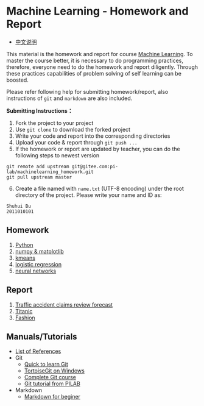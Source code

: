 # Machine Learning - Homework and Report

* [中文说明](README_CN.md)

This material is the homework and report for course [Machine Learning](https://gitee.com/pi-lab/machinelearning_notebook). To master the course better, it is necessary to do programming practices, therefore, everyone need to do the homework and report diligently. Through these practices capabilities of problem solving of self learning can be boosted. 

Please refer following help for submitting homework/report, also instructions of `git` and `markdown` are also included.


**Submitting Instructions：**

1. Fork the project to your project
2. Use `git clone` to download the forked project
3. Write your code and report into the corresponding directories
4. Upload your code & report through `git push ...`
5. If the homework or report are updated by teacher, you can do the following steps to newest version
```
git remote add upstream git@gitee.com:pi-lab/machinelearning_homework.git
git pull upstream master
```
6. Create a file named with `name.txt` (UTF-8 encoding) under the root directory of the project. Please write your name and ID as:
```
Shuhui Bu
2011010101
```



## Homework

1. [Python](homework_01_python/README_EN.md)
2. [numpy & matplotlib](homework_02_numpy_matplotlib/README_EN.md)
3. [kmeans](homework_03_kmeans/README_EN.md)
4. [logistic regression](homework_04_logistic_regression/README_EN.md)
5. [neural networks](homework_05_nn/README_EN.md)



## Report

1. [Traffic accident claims review forecast](report_01_accident_claims/README_EN.md)
2. [Titanic](report_02_Titanic/README_EN.md)
3. [Fashion](report_03_Fashion/README_EN.md)



## Manuals/Tutorials
* [List of References](https://gitee.com/pi-lab/machinelearning_notebook/blob/master/References.md)
* Git
  * [Quick to learn Git](https://my.oschina.net/dxqr/blog/134811)
  * [TortoiseGit on Windows](https://my.oschina.net/longxuu/blog/141699)
  * [Complete Git course](https://www.liaoxuefeng.com/wiki/0013739516305929606dd18361248578c67b8067c8c017b000)
  * [Git tutorial from PILAB](help/Git使用教程_PILAB.pdf)
* Markdown
  * [Markdown for beginer](https://www.jianshu.com/p/1e402922ee32)


